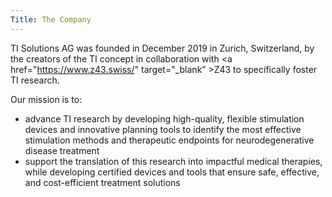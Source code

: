 ```yaml
---
Title: The Company
---
```

TI Solutions AG was founded in December 2019 in Zurich, Switzerland, by the creators of the TI concept in collaboration with <a href="https://www.z43.swiss/" target="_blank” >Z43</a> to specifically foster TI research.
    
Our mission is to:
- advance TI research by developing high-quality, flexible stimulation devices and innovative planning tools to identify the most effective stimulation methods and therapeutic endpoints for neurodegenerative disease treatment
- support the translation of this research into impactful medical therapies, while developing certified devices and tools that ensure safe, effective, and cost-efficient treatment solutions
